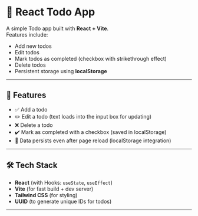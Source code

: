 # 📝 React Todo App

A simple Todo app built with **React + Vite**.  
Features include:
- Add new todos
- Edit todos
- Mark todos as completed (checkbox with strikethrough effect)
- Delete todos
- Persistent storage using **localStorage**

---

## 🚀 Features
- ✅ Add a todo  
- ✏️ Edit a todo (text loads into the input box for updating)  
- ❌ Delete a todo  
- ✔️ Mark as completed with a checkbox (saved in localStorage)  
- 💾 Data persists even after page reload (localStorage integration)  

---

## 🛠️ Tech Stack
- **React** (with Hooks: `useState`, `useEffect`)  
- **Vite** (for fast build + dev server)  
- **Tailwind CSS** (for styling)  
- **UUID** (to generate unique IDs for todos)  

---
